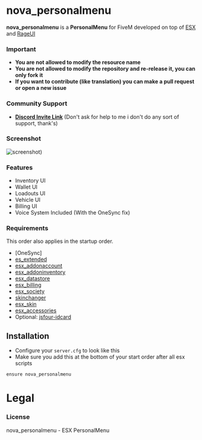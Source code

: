 # nova_personalmenu
**nova_personalmenu** is a **PersonalMenu** for FiveM developed on top of [ESX](https://github.com/ESX-Org/es_extended) and [RageUI](https://github.com/iTexZoz/RageUI)

### Important
- **You are not allowed to modify the resource name**
- **You are not allowed to modify the repository and re-release it, you can only fork it**
- **If you want to contribute (like translation) you can make a pull request or open a new issue**

### Community Support
- **[Discord Invite Link](https://discord.gg/2eQWaZfrQ6)** (Don't ask for help to me i don't do any sort of support, thank's)

### Screenshot

![screenshot](https://i.gyazo.com/df526d71ca98d0d282a17dd68880c80e.png))

### Features
- Inventory UI
- Wallet UI
- Loadouts UI
- Vehicle UI
- Billing UI
- Voice System Included (With the OneSync fix)

### Requirements
This order also applies in the startup order.

- [OneSync]
- [es_extended](https://github.com/ESX-Org/es_extended)
- [esx_addonaccount](https://github.com/esx-framework/esx_addonaccount)
- [esx_addoninventory](https://github.com/esx-framework/esx_addoninventory)
- [esx_datastore](https://github.com/esx-framework/esx_datastore)
- [esx_billing](https://github.com/esx-framework/esx_billing)
- [esx_society](https://github.com/esx-framework/esx_society)
- [skinchanger](https://github.com/ESX-Org/skinchanger)
- [esx_skin](https://github.com/ESX-Org/esx_skin)
- [esx_accessories](https://github.com/esx-framework/esx_accessories)
- Optional: [jsfour-idcard](https://github.com/jonassvensson4/jsfour-idcard)

## Installation
- Configure your `server.cfg` to look like this
- Make sure you add this at the bottom of your start order after all esx scripts

```
ensure nova_personalmenu
```
# Legal
### License
nova_personalmenu - ESX PersonalMenu

